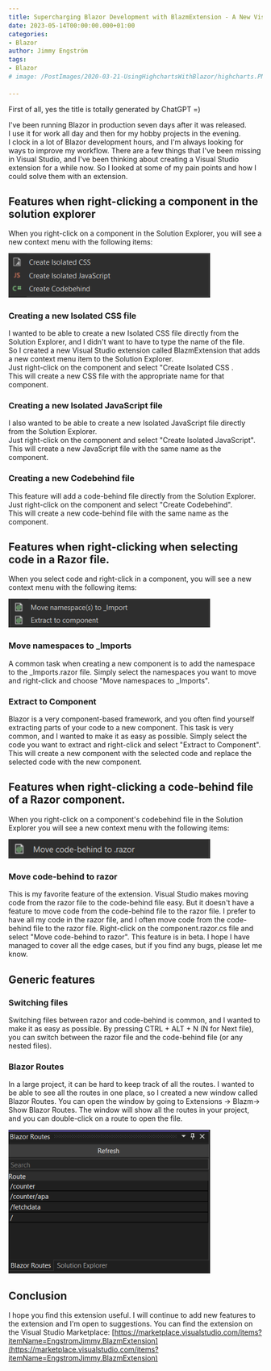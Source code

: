 ```yaml
---
title: Supercharging Blazor Development with BlazmExtension - A New Visual Studio Extension
date: 2023-05-14T00:00:00.000+01:00
categories:
- Blazor
author: Jimmy Engström
tags:
- Blazor
# image: /PostImages/2020-03-21-UsingHighchartsWithBlazor/highcharts.PNG

---
```


First of all, yes the title is totally generated by ChatGPT =)

I've been running Blazor in production seven days after it was released.  
I use it for work all day and then for my hobby projects in the evening.  
I clock in a lot of Blazor development hours, and I'm always looking for ways to improve my workflow.
There are a few things that I've been missing in Visual Studio, and I've been thinking about creating a Visual Studio extension for a while now.
So I looked at some of my pain points and how I could solve them with an extension.

## Features when right-clicking a component in the solution explorer
When you right-click on a component in the Solution Explorer, you will see a new context menu with the following items:

<img src="https://github.com/EngstromJimmy/Blazm.Extension/blob/main/Images/SolutionRazorContext.png?raw=true" width="400">

### Creating a new Isolated CSS file
I wanted to be able to create a new Isolated CSS file directly from the Solution Explorer, and I didn't want to have to type the name of the file.  
So I created a new Visual Studio extension called BlazmExtension that adds a new context menu item to the Solution Explorer.  
Just right-click on the component and select "Create Isolated CSS .  
This will create a new CSS file with the appropriate name for that component.  

### Creating a new Isolated JavaScript file
I also wanted to be able to create a new Isolated JavaScript file directly from the Solution Explorer.  
Just right-click on the component and select "Create Isolated JavaScript".  
This will create a new JavaScript file with the same name as the component.  

### Creating a new Codebehind file
This feature will add a code-behind file directly from the Solution Explorer.  
Just right-click on the component and select "Create Codebehind".  
This will create a new code-behind file with the same name as the component.  


## Features when right-clicking when selecting code in a Razor file.
When you select code and right-click in a component, you will see a new context menu with the following items:

<img src="https://github.com/EngstromJimmy/Blazm.Extension/blob/main/Images/RazorMenuContext.png?raw=true" width="400">


### Move namespaces to _Imports
A common task when creating a new component is to add the namespace to the _Imports.razor file.
Simply select the namespaces you want to move and right-click and choose "Move namespaces to _Imports".

### Extract to Component
Blazor is a very component-based framework, and you often find yourself extracting parts of your code to a new component.
This task is very common, and I wanted to make it as easy as possible.
Simply select the code you want to extract and right-click and select "Extract to Component".
This will create a new component with the selected code and replace the selected code with the new component.

## Features when right-clicking a code-behind file of a Razor component.
When you right-click on a component's codebehind file in the Solution Explorer you will see a new context menu with the following items:

<img src="https://github.com/EngstromJimmy/Blazm.Extension/blob/main/Images/SolutionRazorCsContext.png?raw=true" width="400">

### Move code-behind to razor
This is my favorite feature of the extension.
Visual Studio makes moving code from the razor file to the code-behind file easy.
But it doesn't have a feature to move code from the code-behind file to the razor file.
I prefer to have all my code in the razor file, and I often move code from the code-behind file to the razor file.
Right-click on the component.razor.cs file and select "Move code-behind to razor".
This feature is in beta. I hope I have managed to cover all the edge cases, but if you find any bugs, please let me know.

## Generic features
### Switching files
Switching files between razor and code-behind is common, and I wanted to make it as easy as possible.
By pressing CTRL + ALT + N  (N for Next file), you can switch between the razor file and the code-behind file (or any nested files).

### Blazor Routes
In a large project, it can be hard to keep track of all the routes.
I wanted to be able to see all the routes in one place, so I created a new window called Blazor Routes.
You can open the window by going to Extensions -> Blazm-> Show Blazor Routes.
The window will show all the routes in your project, and you can double-click on a route to open the file.

<img src="https://github.com/EngstromJimmy/Blazm.Extension/blob/main/Images/Routes.png?raw=true" width="400">

## Conclusion
I hope you find this extension useful.
I will continue to add new features to the extension and I'm open to suggestions.
You can find the extension on the Visual Studio Marketplace:
[https://marketplace.visualstudio.com/items?itemName=EngstromJimmy.BlazmExtension](https://marketplace.visualstudio.com/items?itemName=EngstromJimmy.BlazmExtension)
